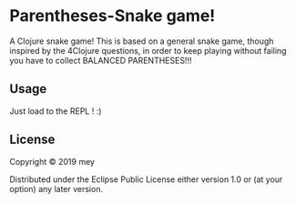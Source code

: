 # Parentheses-Snake game!

A Clojure snake game!
This is based on a general snake game, though inspired by the 4Clojure questions,
in order to keep playing without failing you have to collect BALANCED PARENTHESES!!!



## Usage

Just load to the REPL ! :)

## License

Copyright © 2019 mey

Distributed under the Eclipse Public License either version 1.0 or (at
your option) any later version.
